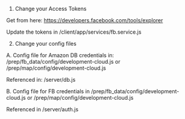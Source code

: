 


1. Change your Access Tokens 

Get from here: https://developers.facebook.com/tools/explorer

Update the tokens in 
/client/app/services/fb.service.js



2. Change your config files

A. Config file for Amazon DB credentials 
in: /prep/fb_data/config/development-cloud.js
or /prep/map/config/development-cloud.js

Referenced in: /server/db.js


B. Config file for FB credentials 
in  /prep/fb_data/config/development-cloud.js
or /prep/map/config/development-cloud.js

Referenced in /server/auth.js